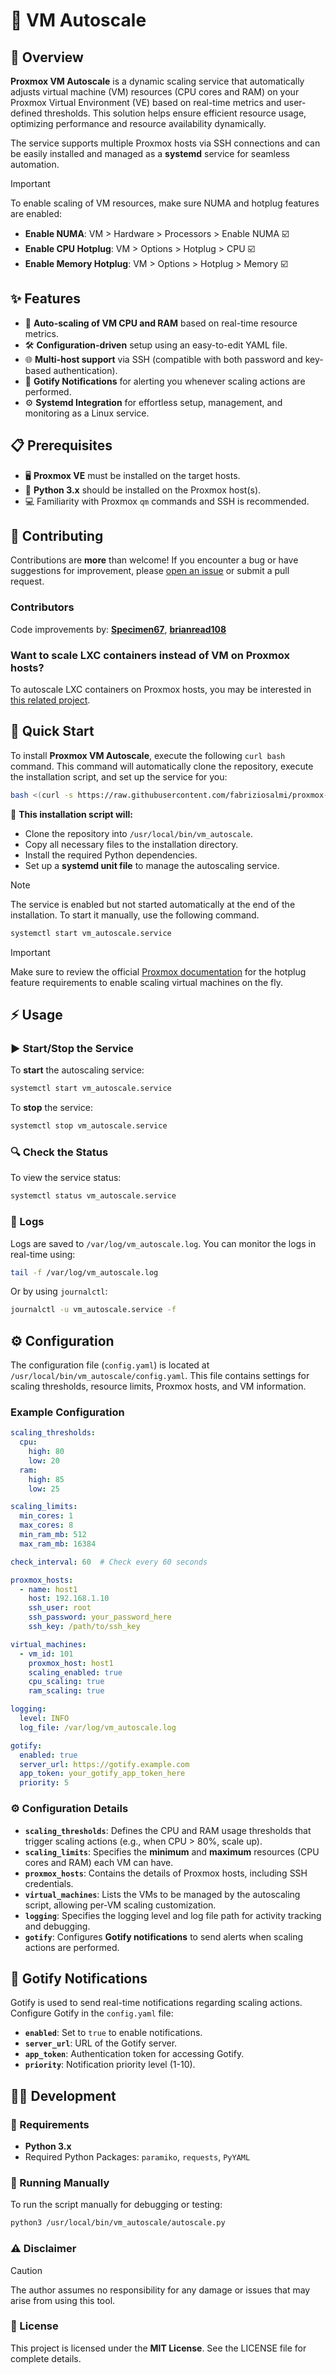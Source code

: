 # 🚀 VM Autoscale

## 🌟 Overview
**Proxmox VM Autoscale** is a dynamic scaling service that automatically adjusts virtual machine (VM) resources (CPU cores and RAM) on your Proxmox Virtual Environment (VE) based on real-time metrics and user-defined thresholds. This solution helps ensure efficient resource usage, optimizing performance and resource availability dynamically.

The service supports multiple Proxmox hosts via SSH connections and can be easily installed and managed as a **systemd** service for seamless automation.

> [!IMPORTANT]
> To enable scaling of VM resources, make sure NUMA and hotplug features are enabled:
> - **Enable NUMA**: VM > Hardware > Processors > Enable NUMA ☑️
> - **Enable CPU Hotplug**: VM > Options > Hotplug > CPU ☑️
> - **Enable Memory Hotplug**: VM > Options > Hotplug > Memory ☑️

## ✨ Features
- 🔄 **Auto-scaling of VM CPU and RAM** based on real-time resource metrics.
- 🛠️ **Configuration-driven** setup using an easy-to-edit YAML file.
- 🌐 **Multi-host support** via SSH (compatible with both password and key-based authentication).
- 📲 **Gotify Notifications** for alerting you whenever scaling actions are performed.
- ⚙️ **Systemd Integration** for effortless setup, management, and monitoring as a Linux service.

## 📋 Prerequisites
- 🖥️ **Proxmox VE** must be installed on the target hosts.
- 🐍 **Python 3.x** should be installed on the Proxmox host(s).
- 💻 Familiarity with Proxmox `qm` commands and SSH is recommended.

## 🤝 Contributing
Contributions are **more** than welcome! If you encounter a bug or have suggestions for improvement, please [open an issue](https://github.com/fabriziosalmi/proxmox-vm-autoscale/issues/new/choose) or submit a pull request.

### Contributors
Code improvements by: **[Specimen67](https://github.com/Specimen67)**, **[brianread108](https://github.com/brianread108)**

### Want to scale LXC containers instead of VM on Proxmox hosts?
To autoscale LXC containers on Proxmox hosts, you may be interested in [this related project](https://github.com/fabriziosalmi/proxmox-lxc-autoscale).

## 🚀 Quick Start

To install **Proxmox VM Autoscale**, execute the following `curl bash` command. This command will automatically clone the repository, execute the installation script, and set up the service for you:

```bash
bash <(curl -s https://raw.githubusercontent.com/fabriziosalmi/proxmox-vm-autoscale/main/install.sh)
```

🎯 **This installation script will:**
- Clone the repository into `/usr/local/bin/vm_autoscale`.
- Copy all necessary files to the installation directory.
- Install the required Python dependencies.
- Set up a **systemd unit file** to manage the autoscaling service.

> [!NOTE]
> The service is enabled but not started automatically at the end of the installation. To start it manually, use the following command.

```bash
systemctl start vm_autoscale.service
```

> [!IMPORTANT]
> Make sure to review the official [Proxmox documentation](https://pve.proxmox.com/wiki/Hotplug_(qemu_disk,nic,cpu,memory)) for the hotplug feature requirements to enable scaling virtual machines on the fly.

## ⚡ Usage

### ▶️ Start/Stop the Service
To **start** the autoscaling service:

```bash
systemctl start vm_autoscale.service
```

To **stop** the service:

```bash
systemctl stop vm_autoscale.service
```

### 🔍 Check the Status
To view the service status:

```bash
systemctl status vm_autoscale.service
```

### 📜 Logs
Logs are saved to `/var/log/vm_autoscale.log`. You can monitor the logs in real-time using:

```bash
tail -f /var/log/vm_autoscale.log
```

Or by using `journalctl`:

```bash
journalctl -u vm_autoscale.service -f
```

## ⚙️ Configuration

The configuration file (`config.yaml`) is located at `/usr/local/bin/vm_autoscale/config.yaml`. This file contains settings for scaling thresholds, resource limits, Proxmox hosts, and VM information.

### Example Configuration
```yaml
scaling_thresholds:
  cpu:
    high: 80
    low: 20
  ram:
    high: 85
    low: 25

scaling_limits:
  min_cores: 1
  max_cores: 8
  min_ram_mb: 512
  max_ram_mb: 16384

check_interval: 60  # Check every 60 seconds

proxmox_hosts:
  - name: host1
    host: 192.168.1.10
    ssh_user: root
    ssh_password: your_password_here
    ssh_key: /path/to/ssh_key

virtual_machines:
  - vm_id: 101
    proxmox_host: host1
    scaling_enabled: true
    cpu_scaling: true
    ram_scaling: true

logging:
  level: INFO
  log_file: /var/log/vm_autoscale.log

gotify:
  enabled: true
  server_url: https://gotify.example.com
  app_token: your_gotify_app_token_here
  priority: 5
```

### ⚙️ Configuration Details
- **`scaling_thresholds`**: Defines the CPU and RAM usage thresholds that trigger scaling actions (e.g., when CPU > 80%, scale up).
- **`scaling_limits`**: Specifies the **minimum** and **maximum** resources (CPU cores and RAM) each VM can have.
- **`proxmox_hosts`**: Contains the details of Proxmox hosts, including SSH credentials.
- **`virtual_machines`**: Lists the VMs to be managed by the autoscaling script, allowing per-VM scaling customization.
- **`logging`**: Specifies the logging level and log file path for activity tracking and debugging.
- **`gotify`**: Configures **Gotify notifications** to send alerts when scaling actions are performed.

## 📲 Gotify Notifications
Gotify is used to send real-time notifications regarding scaling actions. Configure Gotify in the `config.yaml` file:
- **`enabled`**: Set to `true` to enable notifications.
- **`server_url`**: URL of the Gotify server.
- **`app_token`**: Authentication token for accessing Gotify.
- **`priority`**: Notification priority level (1-10).

## 👨‍💻 Development

### 🔧 Requirements
- **Python 3.x**
- Required Python Packages: `paramiko`, `requests`, `PyYAML`

### 🐛 Running Manually
To run the script manually for debugging or testing:

```bash
python3 /usr/local/bin/vm_autoscale/autoscale.py
```

### ⚠️ Disclaimer
> [!CAUTION]
> The author assumes no responsibility for any damage or issues that may arise from using this tool.

### 📜 License
This project is licensed under the **MIT License**. See the LICENSE file for complete details.
